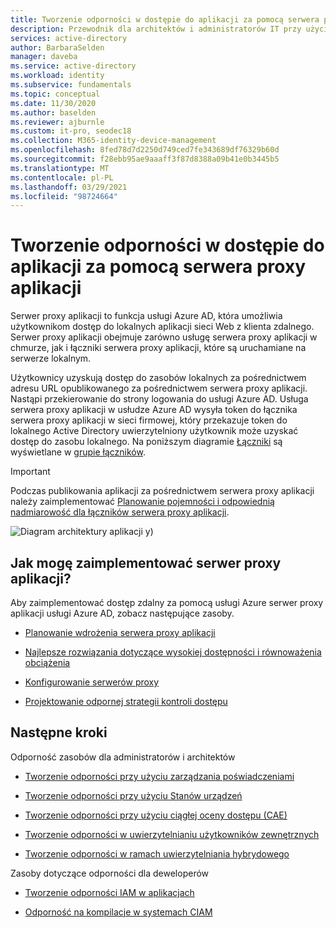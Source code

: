 ```yaml
---
title: Tworzenie odporności w dostępie do aplikacji za pomocą serwera proxy aplikacji
description: Przewodnik dla architektów i administratorów IT przy użyciu serwera proxy aplikacji w celu odpornego dostępu do aplikacji lokalnych
services: active-directory
author: BarbaraSelden
manager: daveba
ms.service: active-directory
ms.workload: identity
ms.subservice: fundamentals
ms.topic: conceptual
ms.date: 11/30/2020
ms.author: baselden
ms.reviewer: ajburnle
ms.custom: it-pro, seodec18
ms.collection: M365-identity-device-management
ms.openlocfilehash: 8fed78d7d2250d749ced7fe343689df76329b60d
ms.sourcegitcommit: f28ebb95ae9aaaff3f87d8388a09b41e0b3445b5
ms.translationtype: MT
ms.contentlocale: pl-PL
ms.lasthandoff: 03/29/2021
ms.locfileid: "98724664"
---
```

# <a name="build-resilience-in-application-access-with-application-proxy"></a>Tworzenie odporności w dostępie do aplikacji za pomocą serwera proxy aplikacji

Serwer proxy aplikacji to funkcja usługi Azure AD, która umożliwia użytkownikom dostęp do lokalnych aplikacji sieci Web z klienta zdalnego. Serwer proxy aplikacji obejmuje zarówno usługę serwera proxy aplikacji w chmurze, jak i łączniki serwera proxy aplikacji, które są uruchamiane na serwerze lokalnym. 

Użytkownicy uzyskują dostęp do zasobów lokalnych za pośrednictwem adresu URL opublikowanego za pośrednictwem serwera proxy aplikacji. Nastąpi przekierowanie do strony logowania do usługi Azure AD. Usługa serwera proxy aplikacji w usłudze Azure AD wysyła token do łącznika serwera proxy aplikacji w sieci firmowej, który przekazuje token do lokalnego Active Directory uwierzytelniony użytkownik może uzyskać dostęp do zasobu lokalnego. Na poniższym diagramie [Łączniki](../manage-apps/application-proxy-connectors.md) są wyświetlane w [grupie łączników](../manage-apps/application-proxy-connector-groups.md).

> [!IMPORTANT]
> Podczas publikowania aplikacji za pośrednictwem serwera proxy aplikacji należy zaimplementować [Planowanie pojemności i odpowiednią nadmiarowość dla łączników serwera proxy aplikacji](../manage-apps/application-proxy-connectors.md#capacity-planning).

![Diagram architektury aplikacji y](./media/resilience-on-prem-access/admin-resilience-app-proxy.png))

## <a name="how-do-i-implement-application-proxy"></a>Jak mogę zaimplementować serwer proxy aplikacji?

Aby zaimplementować dostęp zdalny za pomocą usługi Azure serwer proxy aplikacji usługi Azure AD, zobacz następujące zasoby.

* [Planowanie wdrożenia serwera proxy aplikacji](../manage-apps/application-proxy-deployment-plan.md)

* [Najlepsze rozwiązania dotyczące wysokiej dostępności i równoważenia obciążenia](../manage-apps/application-proxy-high-availability-load-balancing.md)

* [Konfigurowanie serwerów proxy](../manage-apps/application-proxy-configure-connectors-with-proxy-servers.md)

* [Projektowanie odpornej strategii kontroli dostępu](../authentication/concept-resilient-controls.md)

## <a name="next-steps"></a>Następne kroki
Odporność zasobów dla administratorów i architektów
 
* [Tworzenie odporności przy użyciu zarządzania poświadczeniami](resilience-in-credentials.md)

* [Tworzenie odporności przy użyciu Stanów urządzeń](resilience-with-device-states.md)

* [Tworzenie odporności przy użyciu ciągłej oceny dostępu (CAE)](resilience-with-continuous-access-evaluation.md)

* [Tworzenie odporności w uwierzytelnianiu użytkowników zewnętrznych](resilience-b2b-authentication.md)

* [Tworzenie odporności w ramach uwierzytelniania hybrydowego](resilience-in-hybrid.md)

Zasoby dotyczące odporności dla deweloperów

* [Tworzenie odporności IAM w aplikacjach](resilience-app-development-overview.md)

* [Odporność na kompilacje w systemach CIAM](resilience-b2c.md)